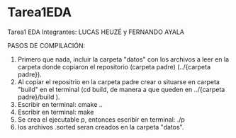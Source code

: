 # Tarea1EDA
Tarea1 EDA
Integrantes: LUCAS HEUZÉ y FERNANDO AYALA

PASOS DE COMPILACIÓN:
  
  1) Primero que nada, incluir la carpeta "datos" con los archivos a leer en la carpeta donde copiaron el repositorio (carpeta padre) (../{carpeta padre}).
  1) Al copiar el repositrio en la carpeta padre crear o situarse en carpeta "build" en el terminal (cd build, de manera a que queden en ../{carpeta padre}/build ). 
  2) Escribir en terminal: cmake ..
  3) Escribir en terminal: make
  4) Se crea el ejecutable p, entonces escribir en terminal: ./p
  5) los archivos .sorted seran creados en la carpeta "datos".

